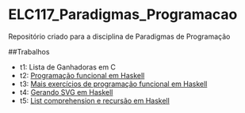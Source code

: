 # ELC117_Paradigmas_Programacao
Repositório criado para a disciplina de Paradigmas de Programação

##Trabalhos
 - t1: Lista de Ganhadoras em C
 - t2: [Programação funcional em Haskell](/t2)
 - t3: [Mais exercícios de programação funcional em Haskell](/t3)
 - t4: [Gerando SVG em Haskell](/t4) 
 - t5: [List comprehension e recursão em Haskell](/t5)
